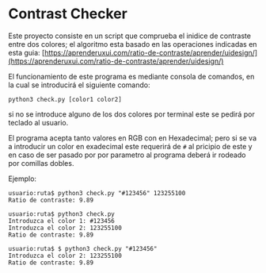 # Contrast Checker
Este proyecto consiste en un script que comprueba el inidice de contraste entre dos colores; el algoritmo esta basado en las operaciones indicadas en esta guia:
[https://aprenderuxui.com/ratio-de-contraste/aprender/uidesign/](https://aprenderuxui.com/ratio-de-contraste/aprender/uidesign/)

El funcionamiento de este programa es mediante consola de comandos, en la cual se introducirá el siguiente comando:

    python3 check.py [color1 color2]

si no se introduce alguno de los dos colores por terminal este se pedirá por teclado al usuario.

El programa acepta tanto valores en RGB con en Hexadecimal; pero si se va a introducir un color en exadecimal este requerirá de `#` al pricipio de este y en caso de ser pasado por por parametro al programa deberá ir rodeado por comillas dobles.

Ejemplo:
```
usuario:ruta$ python3 check.py "#123456" 123255100
Ratio de contraste: 9.89
```
```
usuario:ruta$ python3 check.py
Introduzca el color 1: #123456
Introduzca el color 2: 123255100
Ratio de contraste: 9.89
```
```
usuario:ruta$ $ python3 check.py "#123456"
Introduzca el color 2: 123255100
Ratio de contraste: 9.89

```
